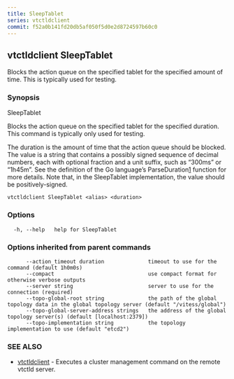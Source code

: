 ```yaml
---
title: SleepTablet
series: vtctldclient
commit: f52a0b141fd20db5af050f5d0e2d8724597b60c0
---
```

## vtctldclient SleepTablet

Blocks the action queue on the specified tablet for the specified amount of time. This is typically used for testing.

### Synopsis

SleepTablet <alias> <duration>

Blocks the action queue on the specified tablet for the specified duration.
This command is typically only used for testing.
		
The duration is the amount of time that the action queue should be blocked.
The value is a string that contains a possibly signed sequence of decimal numbers,
each with optional fraction and a unit suffix, such as “300ms” or “1h45m”.
See the definition of the Go language’s ParseDuration[1] function for more details.
Note that, in the SleepTablet implementation, the value should be positively-signed.

[1]: https://pkg.go.dev/time#ParseDuration


```
vtctldclient SleepTablet <alias> <duration>
```

### Options

```
  -h, --help   help for SleepTablet
```

### Options inherited from parent commands

```
      --action_timeout duration              timeout to use for the command (default 1h0m0s)
      --compact                              use compact format for otherwise verbose outputs
      --server string                        server to use for the connection (required)
      --topo-global-root string              the path of the global topology data in the global topology server (default "/vitess/global")
      --topo-global-server-address strings   the address of the global topology server(s) (default [localhost:2379])
      --topo-implementation string           the topology implementation to use (default "etcd2")
```

### SEE ALSO

* [vtctldclient](../)	 - Executes a cluster management command on the remote vtctld server.

